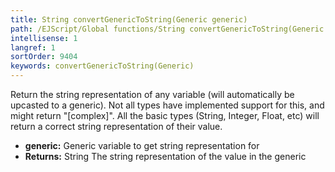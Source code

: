 ```yaml
---
title: String convertGenericToString(Generic generic)
path: /EJScript/Global functions/String convertGenericToString(Generic generic)
intellisense: 1
langref: 1
sortOrder: 9404
keywords: convertGenericToString(Generic)
---
```


Return the string representation of any variable (will automatically be upcasted to a generic). Not all types have implemented support for this, and might return "[complex]". All the basic types (String, Integer, Float, etc) will return a correct string representation of their value.


* **generic:** Generic variable to get string representation for
* **Returns:** String The string representation of the value in the generic


